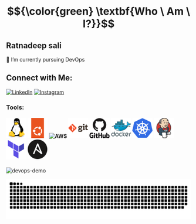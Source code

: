 
# $${\color{green} \textbf{Who \ Am \ I?}}$$
## Ratnadeep sali
  🌱  I’m currently pursuing DevOps


## Connect with Me:

[![LinkedIn](https://img.shields.io/badge/LinkedIn-0A66C2?style=for-the-badge&logo=linkedin&logoColor=white)](https://www.linkedin.com/in/ratnadeep-sali-59104a30a/)
[![Instagram](https://img.shields.io/badge/Instagram-E4405F?style=for-the-badge&logo=instagram&logoColor=white)](https://www.instagram.com/ratandeepsali_0512/)
</details>

### Tools:
#### <img src="https://github.com/devicons/devicon/blob/master/icons/linux/linux-original.svg" title="Linux" alt="Linux" width="55" height="55"/> <img src="https://github.com/devicons/devicon/blob/master/icons/ubuntu/ubuntu-original.svg" title="Ubuntu" alt="Ubuntu" width="55" height="55"/> <img src="https://github.com/user-attachments/assets/a885e80a-964f-4e75-a4a6-27a063667ec7" alt="AWS" title="AWS" width="55" height="55" />   <img src="https://github.com/devicons/devicon/blob/master/icons/git/git-original-wordmark.svg" title="Git" alt="Git" width="55" height="55"/> <img src="https://github.com/devicons/devicon/blob/master/icons/github/github-original-wordmark.svg" title="Github" alt="Github" width="55" height="55"/> <img src="https://github.com/devicons/devicon/blob/master/icons/docker/docker-original-wordmark.svg" title="Docker" alt="Docker" width="55" height="55"/> <img src="https://raw.githubusercontent.com/devicons/devicon/master/icons/kubernetes/kubernetes-original.svg" alt="Kubernetes" title="Kubernetes" width="55" height="55" /> <img src="https://github.com/devicons/devicon/blob/master/icons/jenkins/jenkins-original.svg" title="Jenkins" alt="Jenkins" width="55" height="55"/> <img src="https://github.com/devicons/devicon/blob/master/icons/terraform/terraform-original.svg" title="Terraform" alt="Terraform" width="55" height="55"/>    <img src="https://github.com/devicons/devicon/blob/master/icons/ansible/ansible-original.svg" title="Ansible" alt="Ansible" width="55" height="55"/>   

![devops-demo](https://github.com/user-attachments/assets/772a360f-1235-4bb9-a40e-bae6e144c1fe)




<picture>
  <source
    media="(prefers-color-scheme: dark)"
    srcset="https://raw.githubusercontent.com/platane/snk/output/github-contribution-grid-snake-dark.svg"
  />
  <source
    media="(prefers-color-scheme: light)"
    srcset="https://raw.githubusercontent.com/platane/snk/output/github-contribution-grid-snake.svg"
  />
  <img
    alt="github contribution grid snake animation"
    src="https://raw.githubusercontent.com/platane/snk/output/github-contribution-grid-snake.svg"
  />
</picture>




  


<!---
ratnadeep-06/ratnadeep-06 is a ✨ special ✨ repository because its `README.md` (this file) appears on your GitHub profile.
You can click the Preview link to take a look at your changes.
--->
